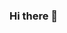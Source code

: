 ### Hi there 👋

<!--
**diwashrestha/diwashrestha** is a ✨ _special_ ✨ repository because its `README.md` (this file) appears on your GitHub profile.

Here are some ideas to get you started:

- 🔭 I’m currently working on on many things.
- 🌱 I’m currently learning [ASP.NET Core](https://docs.microsoft.com/en-us/aspnet/core/?view=aspnetcore-3.1).
- 👯 I’m looking to collaborate on ...
- 🤔 I’m looking for help with ...
- 💬 Ask me about ...
- 📫 How to reach me: [twitter](https://twitter.com/diwastha), [website](https://diwashrestha.com.np/)
- 😄 Pronouns: ...
- ⚡ Fun fact: ...
-->
